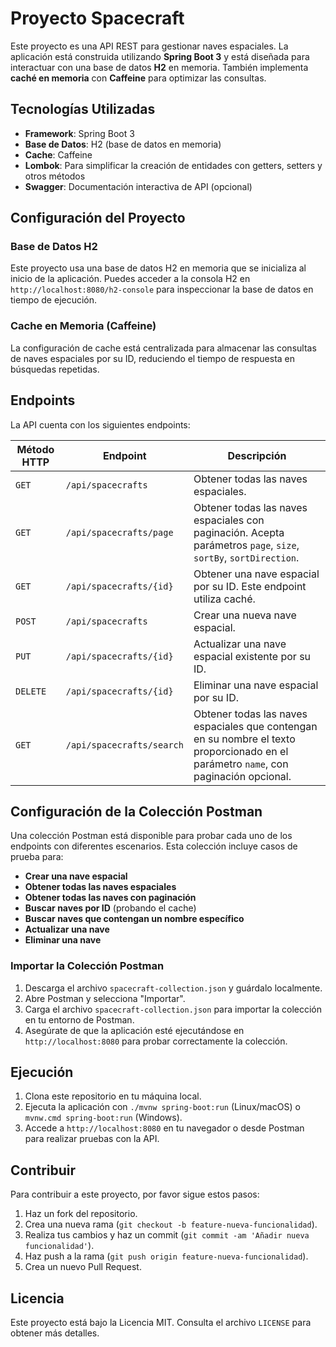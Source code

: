 # Proyecto Spacecraft

Este proyecto es una API REST para gestionar naves espaciales. La aplicación está construida utilizando **Spring Boot 3** y está diseñada para interactuar con una base de datos **H2** en memoria. También implementa **caché en memoria** con **Caffeine** para optimizar las consultas.

## Tecnologías Utilizadas

- **Framework**: Spring Boot 3
- **Base de Datos**: H2 (base de datos en memoria)
- **Cache**: Caffeine
- **Lombok**: Para simplificar la creación de entidades con getters, setters y otros métodos
- **Swagger**: Documentación interactiva de API (opcional)

## Configuración del Proyecto

### Base de Datos H2

Este proyecto usa una base de datos H2 en memoria que se inicializa al inicio de la aplicación. Puedes acceder a la consola H2 en `http://localhost:8080/h2-console` para inspeccionar la base de datos en tiempo de ejecución.

### Cache en Memoria (Caffeine)

La configuración de cache está centralizada para almacenar las consultas de naves espaciales por su ID, reduciendo el tiempo de respuesta en búsquedas repetidas.

## Endpoints

La API cuenta con los siguientes endpoints:

| Método HTTP | Endpoint                         | Descripción                                                                                                                                   |
|-------------|----------------------------------|-----------------------------------------------------------------------------------------------------------------------------------------------|
| `GET`       | `/api/spacecrafts`               | Obtener todas las naves espaciales.                                                                                                           |
| `GET`       | `/api/spacecrafts/page`          | Obtener todas las naves espaciales con paginación. Acepta parámetros `page`, `size`, `sortBy`, `sortDirection`.                              |
| `GET`       | `/api/spacecrafts/{id}`          | Obtener una nave espacial por su ID. Este endpoint utiliza caché.                                                                             |
| `POST`      | `/api/spacecrafts`               | Crear una nueva nave espacial.                                                                                                               |
| `PUT`       | `/api/spacecrafts/{id}`          | Actualizar una nave espacial existente por su ID.                                                                                            |
| `DELETE`    | `/api/spacecrafts/{id}`          | Eliminar una nave espacial por su ID.                                                                                                        |
| `GET`       | `/api/spacecrafts/search`        | Obtener todas las naves espaciales que contengan en su nombre el texto proporcionado en el parámetro `name`, con paginación opcional.        |

## Configuración de la Colección Postman

Una colección Postman está disponible para probar cada uno de los endpoints con diferentes escenarios. Esta colección incluye casos de prueba para:

- **Crear una nave espacial**
- **Obtener todas las naves espaciales**
- **Obtener todas las naves con paginación**
- **Buscar naves por ID** (probando el cache)
- **Buscar naves que contengan un nombre específico**
- **Actualizar una nave**
- **Eliminar una nave**

### Importar la Colección Postman

1. Descarga el archivo `spacecraft-collection.json` y guárdalo localmente.
2. Abre Postman y selecciona "Importar".
3. Carga el archivo `spacecraft-collection.json` para importar la colección en tu entorno de Postman.
4. Asegúrate de que la aplicación esté ejecutándose en `http://localhost:8080` para probar correctamente la colección.

## Ejecución

1. Clona este repositorio en tu máquina local.
2. Ejecuta la aplicación con `./mvnw spring-boot:run` (Linux/macOS) o `mvnw.cmd spring-boot:run` (Windows).
3. Accede a `http://localhost:8080` en tu navegador o desde Postman para realizar pruebas con la API.

## Contribuir

Para contribuir a este proyecto, por favor sigue estos pasos:

1. Haz un fork del repositorio.
2. Crea una nueva rama (`git checkout -b feature-nueva-funcionalidad`).
3. Realiza tus cambios y haz un commit (`git commit -am 'Añadir nueva funcionalidad'`).
4. Haz push a la rama (`git push origin feature-nueva-funcionalidad`).
5. Crea un nuevo Pull Request.

## Licencia

Este proyecto está bajo la Licencia MIT. Consulta el archivo `LICENSE` para obtener más detalles.
